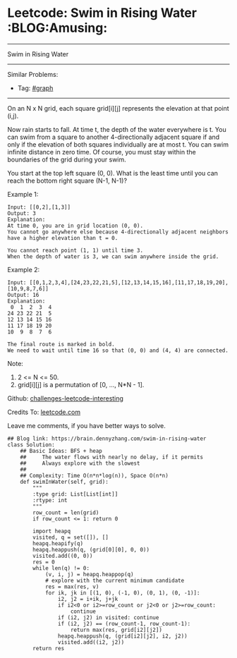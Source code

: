 # Leetcode: Swim in Rising Water     :BLOG:Amusing:


---

Swim in Rising Water  

---

Similar Problems:  
-   Tag: [#graph](https://brain.dennyzhang.com/category/graph)

---

On an N x N grid, each square grid[i][j] represents the elevation at that point (i,j).  

Now rain starts to fall. At time t, the depth of the water everywhere is t. You can swim from a square to another 4-directionally adjacent square if and only if the elevation of both squares individually are at most t. You can swim infinite distance in zero time. Of course, you must stay within the boundaries of the grid during your swim.  

You start at the top left square (0, 0). What is the least time until you can reach the bottom right square (N-1, N-1)?  

Example 1:  

    Input: [[0,2],[1,3]]
    Output: 3
    Explanation:
    At time 0, you are in grid location (0, 0).
    You cannot go anywhere else because 4-directionally adjacent neighbors have a higher elevation than t = 0.
    
    You cannot reach point (1, 1) until time 3.
    When the depth of water is 3, we can swim anywhere inside the grid.

Example 2:  

    Input: [[0,1,2,3,4],[24,23,22,21,5],[12,13,14,15,16],[11,17,18,19,20],[10,9,8,7,6]]
    Output: 16
    Explanation:
     0  1  2  3  4
    24 23 22 21  5
    12 13 14 15 16
    11 17 18 19 20
    10  9  8  7  6
    
    The final route is marked in bold.
    We need to wait until time 16 so that (0, 0) and (4, 4) are connected.

Note:  

1.  2 <= N <= 50.
2.  grid[i][j] is a permutation of [0, &#x2026;, N\*N - 1].

Github: [challenges-leetcode-interesting](https://github.com/DennyZhang/challenges-leetcode-interesting/tree/master/swim-in-rising-water)  

Credits To: [leetcode.com](https://leetcode.com/problems/swim-in-rising-water/description/)  

Leave me comments, if you have better ways to solve.  

    ## Blog link: https://brain.dennyzhang.com/swim-in-rising-water
    class Solution:
        ## Basic Ideas: BFS + heap
        ##     The water flows with nearly no delay, if it permits
        ##     Always explore with the slowest
        ##
        ## Complexity: Time O(n*n*log(n)), Space O(n*n)
        def swimInWater(self, grid):
            """
            :type grid: List[List[int]]
            :rtype: int
            """
            row_count = len(grid)
            if row_count <= 1: return 0
    
            import heapq
            visited, q = set([]), []
            heapq.heapify(q)
            heapq.heappush(q, (grid[0][0], 0, 0))
            visited.add((0, 0))
            res = 0
            while len(q) != 0:
                (v, i, j) = heapq.heappop(q)
                # explore with the current minimum candidate
                res = max(res, v)
                for ik, jk in [(1, 0), (-1, 0), (0, 1), (0, -1)]:
                    i2, j2 = i+ik, j+jk
                    if i2<0 or i2>=row_count or j2<0 or j2>=row_count:
                        continue
                    if (i2, j2) in visited: continue
                    if (i2, j2) == (row_count-1, row_count-1):
                        return max(res, grid[i2][j2])
                    heapq.heappush(q, (grid[i2][j2], i2, j2))
                    visited.add((i2, j2))
            return res